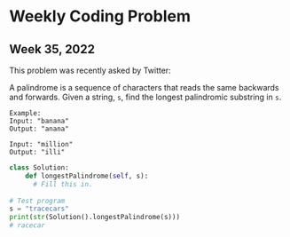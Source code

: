 # Weekly Coding Problem

## Week 35, 2022

This problem was recently asked by Twitter:

A palindrome is a sequence of characters that reads the same backwards and forwards. Given a string, `s`, find the longest palindromic substring in `s`.

```
Example:
Input: "banana"
Output: "anana"

Input: "million"
Output: "illi"
```

``` python
class Solution: 
    def longestPalindrome(self, s):
      # Fill this in.
        
# Test program
s = "tracecars"
print(str(Solution().longestPalindrome(s)))
# racecar
```
